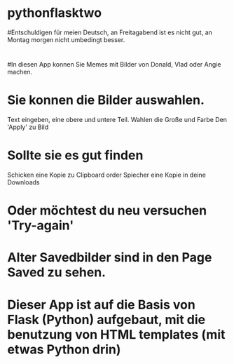 # pythonflasktwo

#Entschuldigen für meien Deutsch, an Freitagabend ist es nicht gut, an Montag morgen nicht umbedingt besser.
#
#In diesen App konnen Sie Memes mit Bilder von Donald, Vlad oder Angie machen.
#
# Sie konnen die Bilder auswahlen.
Text eingeben, eine obere und untere Teil.
Wahlen die Große und Farbe
Den 'Apply' zu Bild
#
# Sollte sie es gut finden
Schicken eine Kopie zu Clipboard order Spiecher eine Kopie in deine Downloads
#
# Oder möchtest du neu versuchen 'Try-again'
#
# Alter Savedbilder sind in den Page Saved zu sehen.
#

# Dieser App ist auf die Basis von Flask (Python) aufgebaut, mit die benutzung von HTML templates (mit etwas Python drin)

